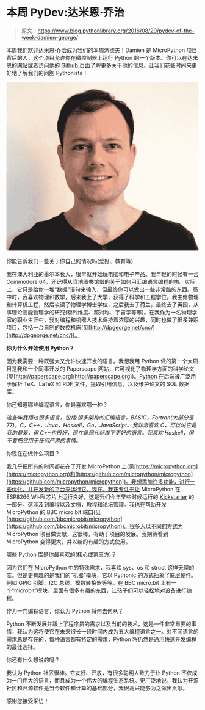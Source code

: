 # 本周 PyDev:达米恩·乔治

> 原文：<https://www.blog.pythonlibrary.org/2016/08/29/pydev-of-the-week-damien-george/>

本周我们欢迎达米恩·乔治成为我们的本周派德夫！Damien 是 MicroPython 项目背后的人，这个项目允许你在微控制器上运行 Python 的一个版本。你可以在达米恩的[网站](http://dpgeorge.net/)或者访问他的 [Github 页面](https://github.com/dpgeorge/)了解更多关于他的信息。让我们花些时间来更好地了解我们的同胞 Pythonista！

![damien](img/bd7b2af786553db088a5b205508aa337.png)

你能告诉我们一些关于你自己的情况吗(爱好、教育等)

我在澳大利亚的墨尔本长大，很早就开始玩电脑和电子产品。我年轻的时候有一台 Commodore 64，还记得从当地图书馆借的关于如何用汇编语言编程的书。实际上，它只是给你一堆“数据”语句来输入，但最终你可以做出一些非常酷的东西。高中时，我喜欢物理和数学，后来我上了大学，获得了科学和工程学位。我主修物理和计算机工程，然后攻读了物理学博士学位，之后我去了荷兰，最终去了英国，从事理论高能物理学的研究(额外维度、超对称、宇宙学等等)。在我作为一名物理学家的职业生涯中，我对编程和机器人技术保持着浓厚的兴趣，同时也做了很多兼职项目，包括一台自制的数控机床(见[http://dpgeorge.net/cnc/](http://dpgeorge.net/cnc/))。

**你为什么开始使用 Python？**

因为我需要一种既强大又允许快速开发的语言。我想我用 Python 做的第一个大项目是我和一个同事开发的 Paperscape 网站，它可视化了物理学方面的科学论文(见[http://paperscape.org](http://paperscape.org))。Python 在后端被广泛用于解析 TeX、LaTeX 和 PDF 文件，提取引用信息，以及维护论文的 SQL 数据库。

你还知道哪些编程语言，你最喜欢哪一种？

*这些年我用过很多语言，包括:很多架构的汇编语言，BASIC，Fortran(大部分是 77)，C，C++，Java，Haskell，Go，JavaScript。我非常喜欢 C，可以说它是我的最爱，但 C++也很好，现在是现代标准下更好的语言。我喜欢 Haskell，但不要把它用于任何严肃的事情。* 

你现在在做什么项目？

我几乎把所有的时间都花在了开发 MicroPython 上(见[https://micropython.org](https://micropython.org)和[https://github.com/micropython/micropython](https://github.com/micropython/micropython))。我想添加许多功能，进行一些优化，并开发新的平台来运行它。现在，我正专注于让 MicroPython 在 ESP8266 Wi-Fi 芯片上运行良好，这是我们今年早些时候运行的 [Kickstarter](https://www.kickstarter.com/projects/214379695/micropython-on-the-esp8266-beautifully-easy-iot) 的一部分。这涉及到编程以及文档，教程和论坛管理。我也在帮助开发 MicroPython 的 BBC micro:bit 端口(见[https://github.com/bbcmicrobit/micropython](https://github.com/bbcmicrobit/micropython))。很多人以不同的方式为 MicroPython 项目做贡献，这很棒，有助于项目的发展。我期待看到 MicroPython 变得更大，并以新的有趣的方式使用。

哪些 Python 库是你最喜欢的(核心或第三方)？

因为它们在 MicroPython 中的特殊需求，我喜欢 sys、os 和 struct 这样无聊的库。但是更有趣的是我们的“机器”模块，它以 Pythonic 的方式抽象了底层硬件。例如 GPIO 引脚、I2C 总线、模数转换器等等。在 BBC micro:bit 上有一个“microbit”模块，里面有很多有趣的东西，让孩子们可以轻松地对设备进行编程。

作为一门编程语言，你认为 Python 将何去何从？

Python 不断发展并跟上了程序员的需求以及当前的技术，这是一件非常重要的事情，我认为这将使它在未来很长一段时间内成为五大编程语言之一。对不同语言的需求总是存在的，每种语言都有特定的需求，Python 将仍然是通用快速开发编程的最佳选择。

你还有什么想说的吗？

我认为 Python 社区很棒。它友好、开放，有很多聪明人致力于让 Python 不仅成为一门伟大的语言，而且成为一个伟大的编程生态系统。更广泛地说，我认为开源社区和开源软件是当今软件和计算的基础部分，我很高兴能够为之做出贡献。

感谢您接受采访！